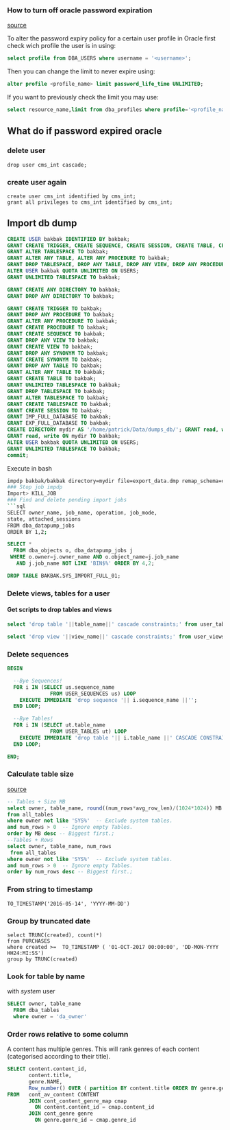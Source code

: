 ### How to turn off oracle password expiration
[source](https://stackoverflow.com/a/6777079)

To alter the password expiry policy for a certain user profile in Oracle first check wich profile the user is in using:
```sql
select profile from DBA_USERS where username = '<username>';
```
Then you can change the limit to never expire using:
```sql
alter profile <profile_name> limit password_life_time UNLIMITED;
```
If you want to previously check the limit you may use:

```sql
select resource_name,limit from dba_profiles where profile='<profile_name>';
```

## What do if password expired oracle

### delete user
```
drop user cms_int cascade;
```


### create user again
```
create user cms_int identified by cms_int;
grant all privileges to cms_int identified by cms_int;
```

## Import db dump

```sql
CREATE USER bakbak IDENTIFIED BY bakbak;
GRANT CREATE TRIGGER, CREATE SEQUENCE, CREATE SESSION, CREATE TABLE, CREATE VIEW, CREATE PROCEDURE, CREATE SYNONYM, CREATE TABLESPACE TO bakbak;
GRANT ALTER TABLESPACE TO bakbak;
GRANT ALTER ANY TABLE, ALTER ANY PROCEDURE TO bakbak;
GRANT DROP TABLESPACE, DROP ANY TABLE, DROP ANY VIEW, DROP ANY PROCEDURE,DROP ANY SYNONYM TO bakbak;
ALTER USER bakbak QUOTA UNLIMITED ON USERS;
GRANT UNLIMITED TABLESPACE TO bakbak;

GRANT CREATE ANY DIRECTORY TO bakbak;
GRANT DROP ANY DIRECTORY TO bakbak;

GRANT CREATE TRIGGER TO bakbak;
GRANT DROP ANY PROCEDURE TO bakbak;
GRANT ALTER ANY PROCEDURE TO bakbak;
GRANT CREATE PROCEDURE TO bakbak;
GRANT CREATE SEQUENCE TO bakbak;
GRANT DROP ANY VIEW TO bakbak;
GRANT CREATE VIEW TO bakbak;
GRANT DROP ANY SYNONYM TO bakbak;
GRANT CREATE SYNONYM TO bakbak;
GRANT DROP ANY TABLE TO bakbak;
GRANT ALTER ANY TABLE TO bakbak;
GRANT CREATE TABLE TO bakbak;
GRANT UNLIMITED TABLESPACE TO bakbak;
GRANT DROP TABLESPACE TO bakbak;
GRANT ALTER TABLESPACE TO bakbak;
GRANT CREATE TABLESPACE TO bakbak;
GRANT CREATE SESSION TO bakbak;
GRANT IMP_FULL_DATABASE TO bakbak;
GRANT EXP_FULL_DATABASE TO bakbak;
CREATE DIRECTORY mydir AS '/home/patrick/Data/dumps_db/'; GRANT read, write on directory mydir to public;
GRANT read, write ON mydir TO bakbak;
ALTER USER bakbak QUOTA UNLIMITED ON USERS;
GRANT UNLIMITED TABLESPACE TO bakbak;
commit;
```

Execute in bash
```bash
impdp bakbak/bakbak directory=mydir file=export_data.dmp remap_schema=cv_mex_mtv:bakbak "EXCLUDE=TABLE:\"IN \(\'EIT_MANIFEST\',\'WH_FACT_AUDIENCE\',\'ACT_ACTIVITY\', \'REC_RECORDING\', \'REC_RECORDING_I18N\', \'ADI_FILE_IMPORT\' \)\"" logfile=data_pump_dir:expsh.log
### Stop job impdp
Import> KILL_JOB
### Find and delete pending import jobs
```sql
SELECT owner_name, job_name, operation, job_mode,
state, attached_sessions
FROM dba_datapump_jobs
ORDER BY 1,2;
```

```sql
SELECT *
  FROM dba_objects o, dba_datapump_jobs j
 WHERE o.owner=j.owner_name AND o.object_name=j.job_name
   AND j.job_name NOT LIKE 'BIN$%' ORDER BY 4,2;

DROP TABLE BAKBAK.SYS_IMPORT_FULL_01;
```

### Delete views, tables for a user
#### Get scripts to drop tables and views
```sql
select 'drop table '||table_name||' cascade constraints;' from user_tables;
```
```sql
select 'drop view '||view_name||' cascade constraints;' from user_views;
```

### Delete sequences
```sql
BEGIN

  --Bye Sequences!
  FOR i IN (SELECT us.sequence_name
              FROM USER_SEQUENCES us) LOOP
    EXECUTE IMMEDIATE 'drop sequence '|| i.sequence_name ||'';
  END LOOP;

  --Bye Tables!
  FOR i IN (SELECT ut.table_name
              FROM USER_TABLES ut) LOOP
    EXECUTE IMMEDIATE 'drop table '|| i.table_name ||' CASCADE CONSTRAINTS ';
  END LOOP;

END;
```



### Calculate table size
[source](https://stackoverflow.com/a/10109416)
```sql
-- Tables + Size MB
select owner, table_name, round((num_rows*avg_row_len)/(1024*1024)) MB
from all_tables
where owner not like 'SYS%'  -- Exclude system tables.
and num_rows > 0  -- Ignore empty Tables.
order by MB desc -- Biggest first.;
--Tables + Rows
select owner, table_name, num_rows
 from all_tables
where owner not like 'SYS%'  -- Exclude system tables.
and num_rows > 0  -- Ignore empty Tables.
order by num_rows desc -- Biggest first.;
```

### From string to timestamp
```
TO_TIMESTAMP('2016-05-14', 'YYYY-MM-DD')
```

### Group by truncated date
```
select TRUNC(created), count(*)
from PURCHASES
where created >=  TO_TIMESTAMP ( '01-OCT-2017 00:00:00', 'DD-MON-YYYY HH24:MI:SS')
group by TRUNC(created)
```

### Look for table by name
with *system* user
```sql
SELECT owner, table_name
  FROM dba_tables
  where owner = 'da_owner'
```

### Order rows relative to some column
A content has multiple genres. This will rank genres of each content (categorised according to their title).
```sql
SELECT content.content_id,
       content.title,
       genre.NAME,
       Row_number() OVER ( partition BY content.title ORDER BY genre.genre_id DESC) AS ranking
FROM   cont_av_content CONTENT
       JOIN cont_content_genre_map cmap
         ON content.content_id = cmap.content_id
       JOIN cont_genre genre
         ON genre.genre_id = cmap.genre_id
```
